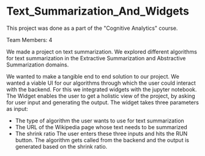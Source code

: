 # Text_Summarization_And_Widgets
This project was done as a part of the "Cognitive Analytics" course. 

Team Members: 4

We made a project on text summarization. We explored different algorithms for text summarization in the Extractive Summarization and Abstractive Summarization domains.

We wanted to make a tangible end to end solution to our project. We wanted a viable UI for our algorithms through which the user could interact with the backend.
For this we integrated widgets with the jupyter notebook.
The Widget enables the user to get a holistic view of the project, by asking for user input and generating the output. 
The widget takes three parameters as input:
* The type of algorithm the user wants to use for text summarization
* The URL of the Wikipedia page whose text needs to be summarized
* The shrink ratio
The user enters these three inputs and hits the RUN button.
The algorithm gets called from the backend and the output is generated based on the shrink ratio.
